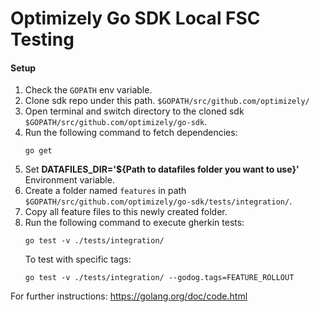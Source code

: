# Optimizely Go SDK Local FSC Testing

#### Setup
1. Check the `GOPATH` env variable.
2. Clone sdk repo under this path.
   `$GOPATH/src/github.com/optimizely/`
3. Open terminal and switch directory to the cloned sdk `$GOPATH/src/github.com/optimizely/go-sdk`.
4. Run the following command to fetch dependencies: <pre>``` go get ```</pre>
5. Set **DATAFILES_DIR='${Path to datafiles folder you want to use}'** Environment variable.
6. Create a folder named `features` in path `$GOPATH/src/github.com/optimizely/go-sdk/tests/integration/`.
7. Copy all feature files to this newly created folder.
8. Run the following command to execute gherkin tests: <pre>``` go test -v ./tests/integration/ ```</pre> To test with specific tags: <pre>``` go test -v ./tests/integration/ --godog.tags=FEATURE_ROLLOUT ```</pre>

For further instructions: https://golang.org/doc/code.html

